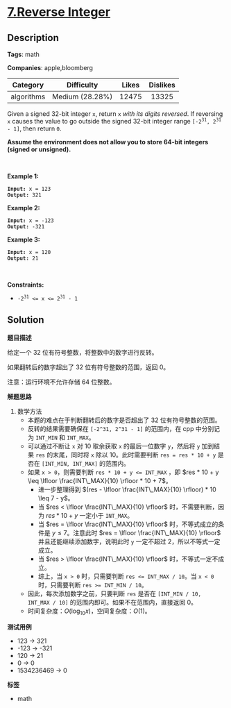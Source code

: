 # [7.Reverse Integer](https://leetcode.com/problems/reverse-integer/description/)

## Description

**Tags**: math

**Companies**: apple,bloomberg

|  Category  |   Difficulty    | Likes | Dislikes |
| :--------: | :-------------: | :---: | :------: |
| algorithms | Medium (28.28%) | 12475 |  13325   |

<p>Given a signed 32-bit integer <code>x</code>, return <code>x</code><em> with its digits reversed</em>. If reversing <code>x</code> causes the value to go outside the signed 32-bit integer range <code>[-2<sup>31</sup>, 2<sup>31</sup> - 1]</code>, then return <code>0</code>.</p>
<p><strong>Assume the environment does not allow you to store 64-bit integers (signed or unsigned).</strong></p>
<p>&nbsp;</p>
<p><strong class="example">Example 1:</strong></p>
<pre><code><strong>Input:</strong> x = 123
<strong>Output:</strong> 321</code></pre>
<p><strong class="example">Example 2:</strong></p>
<pre><code><strong>Input:</strong> x = -123
<strong>Output:</strong> -321</code></pre>
<p><strong class="example">Example 3:</strong></p>
<pre><code><strong>Input:</strong> x = 120
<strong>Output:</strong> 21</code></pre>
<p>&nbsp;</p>
<p><strong>Constraints:</strong></p>
<ul>
  <li><code>-2<sup>31</sup> &lt;= x &lt;= 2<sup>31</sup> - 1</code></li>
</ul>

## Solution

**题目描述**

给定一个 32 位有符号整数，将整数中的数字进行反转。

如果翻转后的数字超出了 32 位有符号整数的范围，返回 0。

注意：运行环境不允许存储 64 位整数。

**解题思路**

1. 数学方法
   - 本题的难点在于判断翻转后的数字是否超出了 32 位有符号整数的范围。
   - 反转的结果需要确保在 `[-2^31, 2^31 - 1]` 的范围内，在 cpp 中分别记为 `INT_MIN` 和 `INT_MAX`。
   - 可以通过不断让 `x` 对 10 取余获取 `x` 的最后一位数字 `y`，然后将 `y` 加到结果 `res` 的末尾，同时将 `x` 除以 10。此时需要判断 `res = res * 10 + y` 是否在 `[INT_MIN, INT_MAX]` 的范围内。
   - 如果 `x > 0`，则需要判断 `res * 10 + y <= INT_MAX` ，即 $res * 10 + y \leq \lfloor \frac{INT\_MAX}{10} \rfloor * 10 + 7$。
     - 进一步整理得到 $(res - \lfloor \frac{INT\_MAX}{10} \rfloor) * 10 \leq 7 - y$。
     - 当 $res < \lfloor \frac{INT\_MAX}{10} \rfloor$ 时，不需要判断，因为 $res * 10 + y$ 一定小于 `INT_MAX`。
     - 当 $res = \lfloor \frac{INT\_MAX}{10} \rfloor$ 时，不等式成立的条件是 $y \leq 7$。注意此时 $res = \lfloor \frac{INT\_MAX}{10} \rfloor$ 并且还能继续添加数字，说明此时 `y` 一定不超过 2，所以不等式一定成立。
     - 当 $res > \lfloor \frac{INT\_MAX}{10} \rfloor$ 时，不等式一定不成立。
     - 综上，当 `x > 0` 时，只需要判断 `res <= INT_MAX / 10`。当 `x < 0` 时，只需要判断 `res >= INT_MIN / 10`。
   - 因此，每次添加数字之前，只要判断 `res` 是否在 `[INT_MIN / 10, INT_MAX / 10]` 的范围内即可。如果不在范围内，直接返回 0。
   - 时间复杂度：$O(\log_{10}x)$，空间复杂度：$O(1)$。

**测试用例**

- 123 -> 321
- -123 -> -321
- 120 -> 21
- 0 -> 0
- 1534236469 -> 0

**标签**

- math
